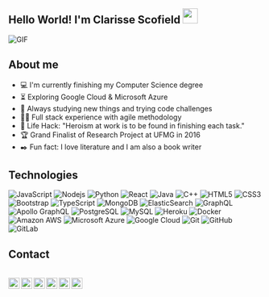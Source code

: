 ## Hello World! I'm Clarisse Scofield <img src="https://raw.githubusercontent.com/iampavangandhi/iampavangandhi/master/gifs/Hi.gif" width="30px"> </h2>


<img align="center" alt="GIF" src="https://media1.giphy.com/media/L1R1tvI9svkIWwpVYr/giphy.gif?cid=790b76112eb4dc23f53f0f20a7f158136519e4156703f24f&rid=giphy.gif&ct=g" />

## About me
- :computer: I'm currently finishing my Computer Science degree
- :hourglass_flowing_sand:  Exploring Google Cloud & Microsoft Azure
- :rocket: Always studying new things and trying code challenges
- 👩‍💻 Full stack experience with agile methodology
- :dart: Life Hack: "Heroism at work is to be found in finishing each task." 
- :trophy: Grand Finalist of Research Project at UFMG in 2016
- :black_nib: Fun fact: I love literature and I am also a book writer <br>

## Technologies

![JavaScript](https://img.shields.io/badge/-JavaScript-black?style=flat-square&logo=javascript)
![Nodejs](https://img.shields.io/badge/-Nodejs-black?style=flat-square&logo=Node.js)
![Python](https://img.shields.io/badge/-Python-black?style=flat-square&logo=Python)
![React](https://img.shields.io/badge/-React-black?style=flat-square&logo=react)
![Java](https://img.shields.io/badge/-java-E34A86?style=flat-square&logo=java)
![C++](https://img.shields.io/badge/-C++-00599C?style=flat-square&logo=c)
![HTML5](https://img.shields.io/badge/-HTML5-E34F26?style=flat-square&logo=html5&logoColor=white)
![CSS3](https://img.shields.io/badge/-CSS3-1572B6?style=flat-square&logo=css3)
![Bootstrap](https://img.shields.io/badge/-Bootstrap-563D7C?style=flat-square&logo=bootstrap)
![TypeScript](https://img.shields.io/badge/-TypeScript-007ACC?style=flat-square&logo=typescript)
![MongoDB](https://img.shields.io/badge/-MongoDB-black?style=flat-square&logo=mongodb)
![ElasticSearch](https://img.shields.io/badge/-ElasticSearch-005571?style=flat-square&logo=elasticsearch)
![GraphQL](https://img.shields.io/badge/-GraphQL-E10098?style=flat-square&logo=graphql)
![Apollo GraphQL](https://img.shields.io/badge/-Apollo%20GraphQL-311C87?style=flat-square&logo=apollo-graphql)
![PostgreSQL](https://img.shields.io/badge/-PostgreSQL-336791?style=flat-square&logo=postgresql)
![MySQL](https://img.shields.io/badge/-MySQL-black?style=flat-square&logo=mysql)
![Heroku](https://img.shields.io/badge/-Heroku-430098?style=flat-square&logo=heroku)
![Docker](https://img.shields.io/badge/-Docker-black?style=flat-square&logo=docker)
![Amazon AWS](https://img.shields.io/badge/Amazon%20AWS-232F3E?style=flat-square&logo=amazon-aws)
![Microsoft Azure](https://img.shields.io/badge/Microsoft%20Azure-232F7E?style=flat-square&logo=microsoft-azure)
![Google Cloud](https://img.shields.io/badge/Google%20Cloud-black?style=flat-square&logo=google-cloud)
![Git](https://img.shields.io/badge/-Git-black?style=flat-square&logo=git)
![GitHub](https://img.shields.io/badge/-GitHub-181717?style=flat-square&logo=github)
![GitLab](https://img.shields.io/badge/-GitLab-FCA121?style=flat-square&logo=gitlab)

## Contact

<br>
<a href="https://www.linkedin.com/in/clarisse-scofield/">
  <img align="left" alt="Clarisse's Linkdein" width="22px" src="https://cdn.jsdelivr.net/npm/simple-icons@v3/icons/linkedin.svg" />
</a>

<a href="https://github.com/clapscofield">
  <img align="left" alt="Clarisse's Github" width="22px" src="https://cdn.jsdelivr.net/npm/simple-icons@v3/icons/github.svg" />
</a>

<a href="https://api.whatsapp.com/send?phone=5531994537177">
  <img align="left" alt="Clarisse's Whatsapp" width="22px" src="https://img.icons8.com/pastel-glyph/2x/whatsapp.png" />
</a>

<a href="https://www.kaggle.com/clarissescofield">
  <img align="left" alt="Clarisse's Kaggle" width="22px" src="https://cdn.jsdelivr.net/npm/simple-icons@3.1.0/icons/kaggle.svg" />
</a>

<a href="https://www.hackerrank.com/clarissescofield">
  <img align="left" alt="Clarisse's HackerRank" width="22px" src="https://w7.pngwing.com/pngs/848/342/png-transparent-hackerrank-logo-logos-logos-and-brands-icon-thumbnail.png" />
</a>

<a href="mailto:clarisse.scofield@gmail.com">
  <img align="left" alt="Clarisse's Email" width="22px" src="https://cdn-icons-png.flaticon.com/512/60/60543.png" />
</a>

<br>
